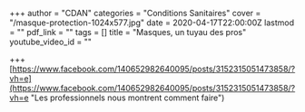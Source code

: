 +++
author = "CDAN"
categories = "Conditions Sanitaires"
cover = "/masque-protection-1024x577.jpg"
date = 2020-04-17T22:00:00Z
lastmod = ""
pdf_link = ""
tags = []
title = "Masques, un tuyau des pros"
youtube_video_id = ""

+++
[https://www.facebook.com/140652982640095/posts/3152315051473858/?vh=e](https://www.facebook.com/140652982640095/posts/3152315051473858/?vh=e "Les professionnels nous montrent comment faire")